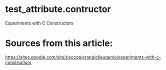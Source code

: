 # test_attribute.contructor
Experiments with C Constructors

# Sources from this article:
https://sites.google.com/site/ceccopierangiolieugenio/experiments-with-c-constructors
